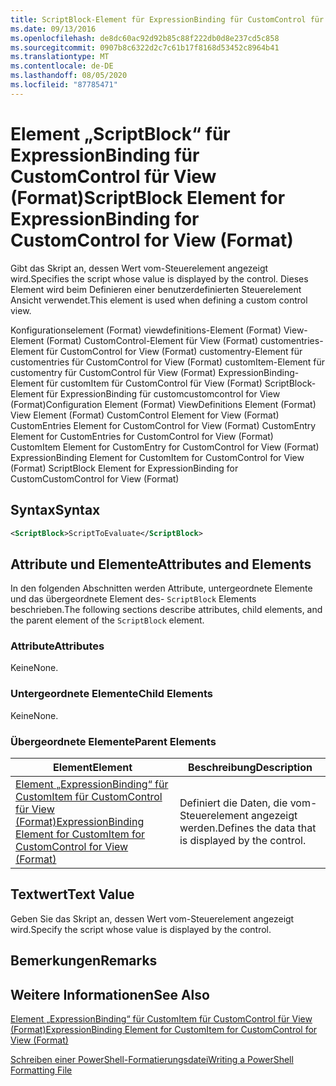 ```yaml
---
title: ScriptBlock-Element für ExpressionBinding für CustomControl für View (Format) | Microsoft-Dokumentation
ms.date: 09/13/2016
ms.openlocfilehash: de8dc60ac92d92b85c88f222db0d8e237cd5c858
ms.sourcegitcommit: 0907b8c6322d2c7c61b17f8168d53452c8964b41
ms.translationtype: MT
ms.contentlocale: de-DE
ms.lasthandoff: 08/05/2020
ms.locfileid: "87785471"
---
```

# <a name="scriptblock-element-for-expressionbinding-for-customcontrol-for-view-format"></a><span data-ttu-id="ee7ea-102">Element „ScriptBlock“ für ExpressionBinding für CustomControl für View (Format)</span><span class="sxs-lookup"><span data-stu-id="ee7ea-102">ScriptBlock Element for ExpressionBinding for CustomControl for View (Format)</span></span>

<span data-ttu-id="ee7ea-103">Gibt das Skript an, dessen Wert vom-Steuerelement angezeigt wird.</span><span class="sxs-lookup"><span data-stu-id="ee7ea-103">Specifies the script whose value is displayed by the control.</span></span> <span data-ttu-id="ee7ea-104">Dieses Element wird beim Definieren einer benutzerdefinierten Steuerelement Ansicht verwendet.</span><span class="sxs-lookup"><span data-stu-id="ee7ea-104">This element is used when defining a custom control view.</span></span>

<span data-ttu-id="ee7ea-105">Konfigurationselement (Format) viewdefinitions-Element (Format) View-Element (Format) CustomControl-Element für View (Format) customentries-Element für CustomControl for View (Format) customentry-Element für customentries für CustomControl for View (Format) customItem-Element für customentry für CustomControl für View (Format) ExpressionBinding-Element für customItem für CustomControl für View (Format) ScriptBlock-Element für ExpressionBinding für customcustomcontrol for View (Format)</span><span class="sxs-lookup"><span data-stu-id="ee7ea-105">Configuration Element (Format) ViewDefinitions Element (Format) View Element (Format) CustomControl Element for View (Format) CustomEntries Element for CustomControl for View (Format) CustomEntry Element for CustomEntries for CustomControl for View (Format) CustomItem Element for CustomEntry for CustomControl for View (Format) ExpressionBinding Element for CustomItem for CustomControl for View (Format) ScriptBlock Element for ExpressionBinding for CustomCustomControl for View (Format)</span></span>

## <a name="syntax"></a><span data-ttu-id="ee7ea-106">Syntax</span><span class="sxs-lookup"><span data-stu-id="ee7ea-106">Syntax</span></span>

```xml
<ScriptBlock>ScriptToEvaluate</ScriptBlock>
```

## <a name="attributes-and-elements"></a><span data-ttu-id="ee7ea-107">Attribute und Elemente</span><span class="sxs-lookup"><span data-stu-id="ee7ea-107">Attributes and Elements</span></span>

<span data-ttu-id="ee7ea-108">In den folgenden Abschnitten werden Attribute, untergeordnete Elemente und das übergeordnete Element des- `ScriptBlock` Elements beschrieben.</span><span class="sxs-lookup"><span data-stu-id="ee7ea-108">The following sections describe attributes, child elements, and the parent element of the `ScriptBlock` element.</span></span>

### <a name="attributes"></a><span data-ttu-id="ee7ea-109">Attribute</span><span class="sxs-lookup"><span data-stu-id="ee7ea-109">Attributes</span></span>

<span data-ttu-id="ee7ea-110">Keine</span><span class="sxs-lookup"><span data-stu-id="ee7ea-110">None.</span></span>

### <a name="child-elements"></a><span data-ttu-id="ee7ea-111">Untergeordnete Elemente</span><span class="sxs-lookup"><span data-stu-id="ee7ea-111">Child Elements</span></span>

<span data-ttu-id="ee7ea-112">Keine</span><span class="sxs-lookup"><span data-stu-id="ee7ea-112">None.</span></span>

### <a name="parent-elements"></a><span data-ttu-id="ee7ea-113">Übergeordnete Elemente</span><span class="sxs-lookup"><span data-stu-id="ee7ea-113">Parent Elements</span></span>

|<span data-ttu-id="ee7ea-114">Element</span><span class="sxs-lookup"><span data-stu-id="ee7ea-114">Element</span></span>|<span data-ttu-id="ee7ea-115">Beschreibung</span><span class="sxs-lookup"><span data-stu-id="ee7ea-115">Description</span></span>|
|-------------|-----------------|
|[<span data-ttu-id="ee7ea-116">Element „ExpressionBinding“ für CustomItem für CustomControl für View (Format)</span><span class="sxs-lookup"><span data-stu-id="ee7ea-116">ExpressionBinding Element for CustomItem for CustomControl for View (Format)</span></span>](./expressionbinding-element-for-customitem-for-customcontrol-for-view-format.md)|<span data-ttu-id="ee7ea-117">Definiert die Daten, die vom-Steuerelement angezeigt werden.</span><span class="sxs-lookup"><span data-stu-id="ee7ea-117">Defines the data that is displayed by the control.</span></span>|

## <a name="text-value"></a><span data-ttu-id="ee7ea-118">Textwert</span><span class="sxs-lookup"><span data-stu-id="ee7ea-118">Text Value</span></span>

<span data-ttu-id="ee7ea-119">Geben Sie das Skript an, dessen Wert vom-Steuerelement angezeigt wird.</span><span class="sxs-lookup"><span data-stu-id="ee7ea-119">Specify the script whose value is displayed by the control.</span></span>

## <a name="remarks"></a><span data-ttu-id="ee7ea-120">Bemerkungen</span><span class="sxs-lookup"><span data-stu-id="ee7ea-120">Remarks</span></span>

## <a name="see-also"></a><span data-ttu-id="ee7ea-121">Weitere Informationen</span><span class="sxs-lookup"><span data-stu-id="ee7ea-121">See Also</span></span>

[<span data-ttu-id="ee7ea-122">Element „ExpressionBinding“ für CustomItem für CustomControl für View (Format)</span><span class="sxs-lookup"><span data-stu-id="ee7ea-122">ExpressionBinding Element for CustomItem for CustomControl for View (Format)</span></span>](./expressionbinding-element-for-customitem-for-customcontrol-for-view-format.md)

[<span data-ttu-id="ee7ea-123">Schreiben einer PowerShell-Formatierungsdatei</span><span class="sxs-lookup"><span data-stu-id="ee7ea-123">Writing a PowerShell Formatting File</span></span>](./writing-a-powershell-formatting-file.md)
